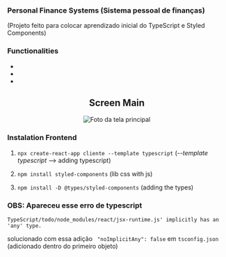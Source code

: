 ### Personal Finance Systems (Sistema pessoal de finanças)
(Projeto feito para colocar aprendizado inicial do TypeScript e Styled Components)

### Functionalities

+ 

+ 

+ 

<h2 align="center">Screen Main</h2>

<p align="center"><img src="" alt="Foto da tela principal" /></p>

### Instalation Frontend

1. `npx create-react-app cliente --template typescript` (_--template typescript_ --> adding typescript)

2. `npm install styled-components` (lib css with js)

3. `npm install -D @types/styled-components` (adding the types)


<h3>OBS: Apareceu esse erro de typescript</h3>

```
TypeScript/todo/node_modules/react/jsx-runtime.js' implicitly has an 'any' type.
```
solucionado com essa adição ` "noImplicitAny": false` em `tsconfig.json` (adicionado dentro do primeiro objeto) 